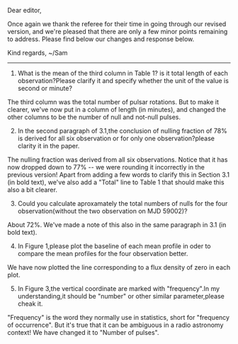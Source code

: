 Dear editor,

Once again we thank the referee for their time in going through our revised version, and we're pleased that there are only a few minor points remaining to address. Please find below our changes and response below.

Kind regards,
~/Sam

--------------------------------------

1. What is the mean of the third column in Table 1? is it total length of each observation?Please clarify it and specify whether the unit of the value is second or minute?

The third column was the total number of pulsar rotations. But to make it clearer, we've now put in a column of length (in minutes), and changed the other columns to be the number of null and not-null pulses.

2. In the second paragraph of 3.1,the conclusion of nulling fraction of 78% is derived for all six observation or for only one observation?please clarity it in the paper.

The nulling fraction was derived from all six observations. Notice that it has now dropped down to 77% -- we were rounding it incorrectly in the previous version! Apart from adding a few words to clarify this in Section 3.1 (in bold text), we've also add a "Total" line to Table 1 that should make this also a bit clearer.

3. Could you calculate aproxamately the total numbers of nulls for the four observation(without the two observation on MJD 59002)?

About 72%. We've made a note of this also in the same paragraph in 3.1 (in bold text).

4. In Figure 1,please plot the baseline of each mean profile in oder to compare the mean profiles for the four observation better.

We have now plotted the line corresponding to a flux density of zero in each plot.

5. In Figure 3,the vertical coordinate are marked with "frequency".In my understanding,it should be "number" or other similar parameter,please cheak it.

"Frequency" is the word they normally use in statistics, short for "frequency of occurrence". But it's true that it can be ambiguous in a radio astronomy context! We have changed it to "Number of pulses".

